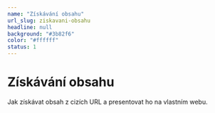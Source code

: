 ```yaml
---
name: "Získávání obsahu"
url_slug: ziskavani-obsahu
headline: null
background: "#3b82f6"
color: "#ffffff"
status: 1
---
```


# Získávání obsahu

Jak získávat obsah z cizích URL a presentovat ho na vlastním webu.
